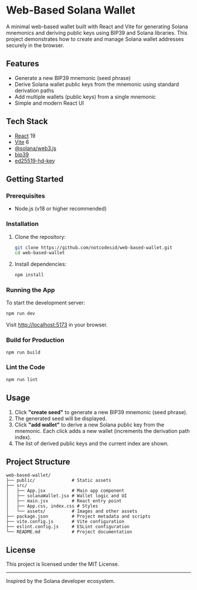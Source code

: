 # Web-Based Solana Wallet

A minimal web-based wallet built with React and Vite for generating Solana mnemonics and deriving public keys using BIP39 and Solana libraries. This project demonstrates how to create and manage Solana wallet addresses securely in the browser.

## Features
- Generate a new BIP39 mnemonic (seed phrase)
- Derive Solana wallet public keys from the mnemonic using standard derivation paths
- Add multiple wallets (public keys) from a single mnemonic
- Simple and modern React UI

## Tech Stack
- [React](https://react.dev/) 19
- [Vite](https://vitejs.dev/) 6
- [@solana/web3.js](https://solana-labs.github.io/solana-web3.js/)
- [bip39](https://github.com/bitcoinjs/bip39)
- [ed25519-hd-key](https://github.com/paulmillr/ed25519-hd-key)

## Getting Started

### Prerequisites
- Node.js (v18 or higher recommended)

### Installation
1. Clone the repository:
   ```bash
   git clone https://github.com/notcodesid/web-based-wallet.git
   cd web-based-wallet
   ```
2. Install dependencies:
   ```bash
   npm install
   ```

### Running the App
To start the development server:
```bash
npm run dev
```
Visit [http://localhost:5173](http://localhost:5173) in your browser.

### Build for Production
```bash
npm run build
```

### Lint the Code
```bash
npm run lint
```

## Usage
1. Click **"create seed"** to generate a new BIP39 mnemonic (seed phrase).
2. The generated seed will be displayed.
3. Click **"add wallet"** to derive a new Solana public key from the mnemonic. Each click adds a new wallet (increments the derivation path index).
4. The list of derived public keys and the current index are shown.

## Project Structure
```
web-based-wallet/
├── public/              # Static assets
├── src/
│   ├── App.jsx          # Main app component
│   ├── solanaWallet.jsx # Wallet logic and UI
│   ├── main.jsx         # React entry point
│   ├── App.css, index.css # Styles
│   └── assets/          # Images and other assets
├── package.json         # Project metadata and scripts
├── vite.config.js       # Vite configuration
├── eslint.config.js     # ESLint configuration
└── README.md            # Project documentation
```

## License
This project is licensed under the MIT License.

---
Inspired by the Solana developer ecosystem.
